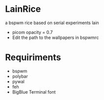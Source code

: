 # LainRice
a bspwm rice based on serial experiments lain
- picom opacity = 0.7
- Edit the path to the wallpapers in bspwmrc

# Requiriments
- bspwm
- polybar 
- pywal
- feh
- BigBlue Terminal font
